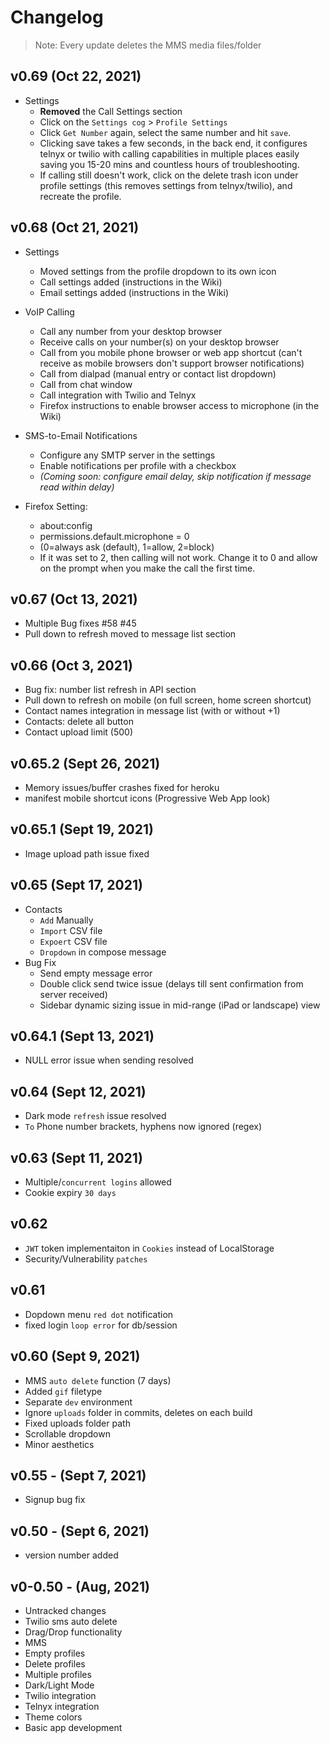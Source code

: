 
# Changelog

> Note: Every update deletes the MMS media files/folder


## v0.69 (Oct 22, 2021)

- Settings
  - **Removed** the Call Settings section
  - Click on the `Settings cog` > `Profile Settings`
  - Click `Get Number` again, select the same number and hit `save`.
  - Clicking save takes a few seconds, in the back end, it configures telnyx or twilio with calling capabilities in multiple places easily saving you 15-20 mins and countless hours of troubleshooting.
  - If calling still doesn't work, click on the delete trash icon under profile settings (this removes settings from telnyx/twilio), and recreate the profile.

## v0.68 (Oct 21, 2021)

- Settings
  - Moved settings from the profile dropdown to its own icon
  - Call settings added (instructions in the Wiki)
  - Email settings added (instructions in the Wiki)

- VoIP Calling
   - Call any number from your desktop browser
   - Receive calls on your number(s) on your desktop browser
   - Call from you mobile phone browser or web app shortcut (can't receive as mobile browsers don't support browser notifications)
   - Call from dialpad (manual entry or contact list dropdown)
   - Call from chat window
   - Call integration with Twilio and Telnyx
   - Firefox instructions to enable browser access to microphone (in the Wiki)

- SMS-to-Email Notifications
   - Configure any SMTP server in the settings
   - Enable notifications per profile with a checkbox
   - _(Coming soon: configure email delay, skip notification if message read within delay)_

- Firefox Setting:
  - about:config
  - permissions.default.microphone = 0
  - (0=always ask (default), 1=allow, 2=block)
  - If it was set to 2, then calling will not work. Change it to 0 and allow on the prompt when you make the call the first time.


## v0.67 (Oct 13, 2021)
- Multiple Bug fixes #58 #45
- Pull down to refresh moved to message list section

## v0.66 (Oct 3, 2021)
- Bug fix: number list refresh in API section
- Pull down to refresh on mobile (on full screen, home screen shortcut)
- Contact names integration in message list (with or without +1)
- Contacts: delete all button
- Contact upload limit (500)

## v0.65.2 (Sept 26, 2021)
- Memory issues/buffer crashes fixed for heroku
- manifest mobile shortcut icons (Progressive Web App look)

## v0.65.1 (Sept 19, 2021)
- Image upload path issue fixed


## v0.65 (Sept 17, 2021)
- Contacts
  - `Add` Manually
  - `Import` CSV file
  - `Expoert` CSV file
  - `Dropdown` in compose message
- Bug Fix
  - Send empty message error
  - Double click send twice issue (delays till sent confirmation from server received)
  - Sidebar dynamic sizing issue in mid-range (iPad or landscape) view


## v0.64.1 (Sept 13, 2021)
- NULL error issue when sending resolved

## v0.64 (Sept 12, 2021)
- Dark mode `refresh` issue resolved
- `To` Phone number brackets, hyphens now ignored (regex)

## v0.63 (Sept 11, 2021)
- Multiple/`concurrent logins` allowed
- Cookie expiry `30 days`

## v0.62
- `JWT` token implementaiton in `Cookies` instead of LocalStorage
- Security/Vulnerability `patches`

## v0.61
- Dopdown menu `red dot` notification
- fixed login `loop error` for db/session

## v0.60 (Sept 9, 2021)
- MMS `auto delete` function (7 days)
- Added `gif` filetype
- Separate `dev` environment
- Ignore `uploads` folder in commits, deletes on each build
- Fixed uploads folder path
- Scrollable dropdown
- Minor aesthetics

## v0.55 - (Sept 7, 2021)
- Signup bug fix

## v0.50 - (Sept 6, 2021)
- version number added

## v0-0.50 - (Aug, 2021)
- Untracked changes
- Twilio sms auto delete
- Drag/Drop functionality
- MMS
- Empty profiles
- Delete profiles
- Multiple profiles
- Dark/Light Mode
- Twilio integration
- Telnyx integration
- Theme colors
- Basic app development
